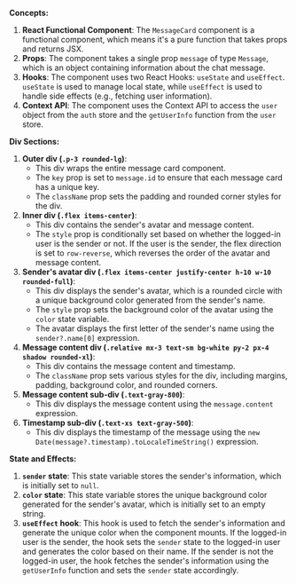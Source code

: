 **Concepts:**

1. **React Functional Component**: The `MessageCard` component is a functional component, which means it's a pure function that takes props and returns JSX.
2. **Props**: The component takes a single prop `message` of type `Message`, which is an object containing information about the chat message.
3. **Hooks**: The component uses two React Hooks: `useState` and `useEffect`. `useState` is used to manage local state, while `useEffect` is used to handle side effects (e.g., fetching user information).
4. **Context API**: The component uses the Context API to access the `user` object from the `auth` store and the `getUserInfo` function from the `user` store.

**Div Sections:**

1. **Outer div (`.p-3 rounded-lg`)**:
	* This div wraps the entire message card component.
	* The `key` prop is set to `message.id` to ensure that each message card has a unique key.
	* The `className` prop sets the padding and rounded corner styles for the div.
2. **Inner div (`.flex items-center`)**:
	* This div contains the sender's avatar and message content.
	* The `style` prop is conditionally set based on whether the logged-in user is the sender or not. If the user is the sender, the flex direction is set to `row-reverse`, which reverses the order of the avatar and message content.
3. **Sender's avatar div (`.flex items-center justify-center h-10 w-10 rounded-full`)**:
	* This div displays the sender's avatar, which is a rounded circle with a unique background color generated from the sender's name.
	* The `style` prop sets the background color of the avatar using the `color` state variable.
	* The avatar displays the first letter of the sender's name using the `sender?.name[0]` expression.
4. **Message content div (`.relative mx-3 text-sm bg-white py-2 px-4 shadow rounded-xl`)**:
	* This div contains the message content and timestamp.
	* The `className` prop sets various styles for the div, including margins, padding, background color, and rounded corners.
5. **Message content sub-div (`.text-gray-800`)**:
	* This div displays the message content using the `message.content` expression.
6. **Timestamp sub-div (`.text-xs text-gray-500`)**:
	* This div displays the timestamp of the message using the `new Date(message?.timestamp).toLocaleTimeString()` expression.

**State and Effects:**

1. **`sender` state**: This state variable stores the sender's information, which is initially set to `null`.
2. **`color` state**: This state variable stores the unique background color generated for the sender's avatar, which is initially set to an empty string.
3. **`useEffect` hook**: This hook is used to fetch the sender's information and generate the unique color when the component mounts. If the logged-in user is the sender, the hook sets the `sender` state to the logged-in user and generates the color based on their name. If the sender is not the logged-in user, the hook fetches the sender's information using the `getUserInfo` function and sets the `sender` state accordingly.
